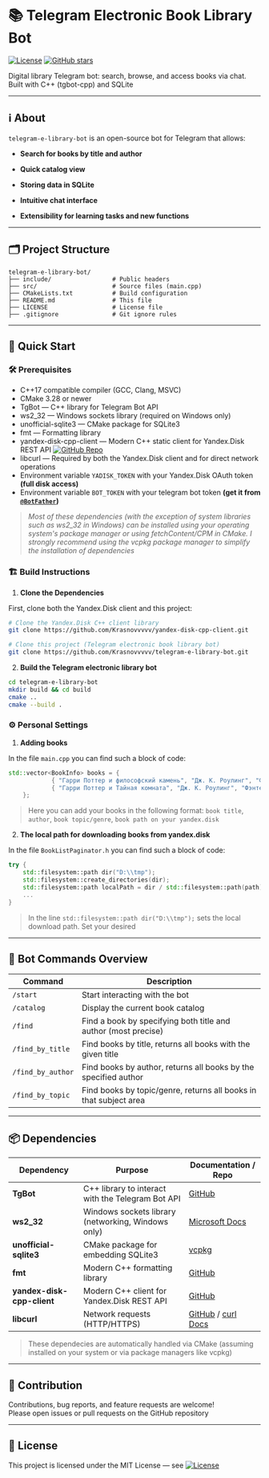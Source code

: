 # 📚 Telegram Electronic Book Library Bot

[![License](https://img.shields.io/github/license/Krasnovvvvv/telegram-e-library-bot)](LICENSE)
[![GitHub stars](https://img.shields.io/github/stars/Krasnovvvvv/telegram-e-library-bot?style=social)](https://github.com/Krasnovvvvv/telegram-e-library-bot/stargazers)

Digital library Telegram bot: search, browse, and access books via chat. Built with C++ (tgbot-cpp) and SQLite

---

## ℹ️ About

`telegram-e-library-bot` is an open-source bot for Telegram that allows:

- **Search for books by title and author**
  
- **Quick catalog view**

- **Storing data in SQLite**

- **Intuitive chat interface**

- **Extensibility for learning tasks and new functions**

---

## 🗂️ Project Structure
```
telegram-e-library-bot/
├── include/                 # Public headers
├── src/                     # Source files (main.cpp)
├── CMakeLists.txt           # Build configuration
├── README.md                # This file
├── LICENSE                  # License file
├── .gitignore               # Git ignore rules
```

---

## 🚀 Quick Start

### 🛠️ Prerequisites

- C++17 compatible compiler (GCC, Clang, MSVC)
- CMake 3.28 or newer
- TgBot — C++ library for Telegram Bot API
- ws2_32 — Windows sockets library (required on Windows only)
- unofficial-sqlite3 — CMake package for SQLite3
- fmt — Formatting library
- yandex-disk-cpp-client — Modern C++ static client for Yandex.Disk REST API  [![GitHub Repo](https://img.shields.io/badge/GitHub_Repo-222222?logo=github&logoColor=white&style=flat-square)](https://github.com/Krasnovvvvv/yandex-disk-cpp-client)
- libcurl — Required by both the Yandex.Disk client and for direct network operations
- Environment variable `YADISK_TOKEN` with your Yandex.Disk OAuth token **(full disk access)**
- Environment variable `BOT_TOKEN` with your telegram bot token **(get it from [`@BotFather`](https://t.me/BotFather))**

> *Most of these dependencies (with the exception of system libraries such as ws2_32 in Windows) can be installed using your operating system's package manager or using fetchContent/CPM in CMake. I strongly recommend using the vcpkg package manager to simplify the installation of dependencies*

### 🏗️ Build Instructions

1. **Clone the Dependencies**

First, clone both the Yandex.Disk client and this project:
```sh
# Clone the Yandex.Disk C++ client library
git clone https://github.com/Krasnovvvvv/yandex-disk-cpp-client.git

# Clone this project (Telegram electronic book library bot)
git clone https://github.com/Krasnovvvvv/telegram-e-library-bot.git

```
2. **Build the Telegram electronic library bot**

```sh
cd telegram-e-library-bot
mkdir build && cd build
cmake ..
cmake --build .
```

### ⚙️ Personal Settings

1. **Adding books**

In the file `main.cpp` you can find such a block of code:
```cpp
std::vector<BookInfo> books = {
            { "Гарри Поттер и философский камень", "Дж. К. Роулинг", "Фэнтези", "/files/harry_potter_1.pdf" },
            { "Гарри Поттер и Тайная комната", "Дж. К. Роулинг", "Фэнтези", "/files/harry_potter_2.pdf" }
    };
```
> Here you can add your books in the following format: `book title`, `author`, `book topic/genre`, `book path on your yandex.disk`

2. **The local path for downloading books from yandex.disk**

In the file `BookListPaginator.h` you can find such a block of code:
```cpp
try {
    std::filesystem::path dir("D:\\tmp");
    std::filesystem::create_directories(dir);
    std::filesystem::path localPath = dir / std::filesystem::path(path).filename();
    ...
}
```
> In the line `std::filesystem::path dir("D:\\tmp");` sets the local download path. Set your desired

---

## 🤖 Bot Commands Overview

| Command             | Description                                                        |
|---------------------|--------------------------------------------------------------------|
| `/start`            | Start interacting with the bot                                     |
| `/catalog`          | Display the current book catalog                                   |
| `/find`             | Find a book by specifying both title and author (most precise)     |
| `/find_by_title`    | Find books by title, returns all books with the given title        |
| `/find_by_author`   | Find books by author, returns all books by the specified author    |
| `/find_by_topic`    | Find books by topic/genre, returns all books in that subject area  |

---

## 📦 Dependencies

| Dependency                  | Purpose                                               | Documentation / Repo                                         |
|-----------------------------|------------------------------------------------------|--------------------------------------------------------------|
| **TgBot**                   | C++ library to interact with the Telegram Bot API    | [GitHub](https://github.com/reo7sp/tgbot-cpp)                |
| **ws2_32**                  | Windows sockets library (networking, Windows only)   | [Microsoft Docs](https://docs.microsoft.com/en-us/windows/win32/winsock/windows-sockets-start-page-2) |
| **unofficial-sqlite3**      | CMake package for embedding SQLite3                  | [vcpkg](https://github.com/microsoft/vcpkg/tree/master/ports/sqlite3) |
| **fmt**                     | Modern C++ formatting library                        | [GitHub](https://github.com/fmtlib/fmt)                      |
| **yandex-disk-cpp-client**  | Modern C++ client for Yandex.Disk REST API           | [GitHub](https://github.com/Krasnovvvvv/yandex-disk-cpp-client) |
| **libcurl**                 | Network requests (HTTP/HTTPS)                        | [GitHub](https://github.com/curl/curl) / [curl Docs](https://curl.se/libcurl/) |

> These dependecies are automatically handled via CMake (assuming installed on your system or via package managers like vcpkg)

---

## 🤝 Contribution

Contributions, bug reports, and feature requests are welcome!  
Please open issues or pull requests on the GitHub repository

---

## 📝 License

This project is licensed under the MIT License — see [![License](https://img.shields.io/github/license/Krasnovvvvv/telegram-e-library-bot)](LICENSE)



